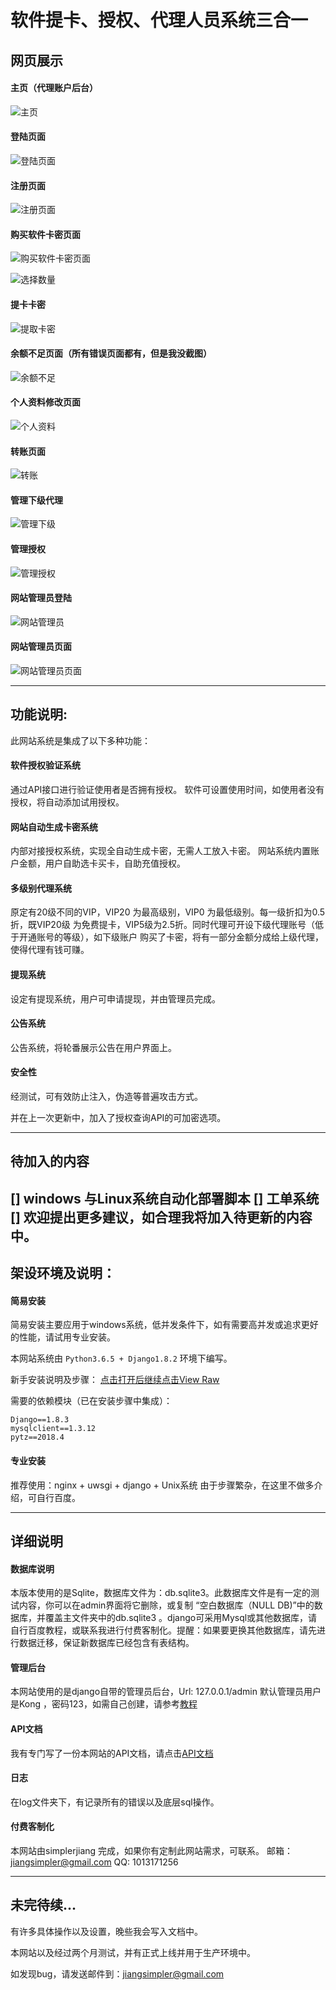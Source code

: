 # 软件提卡、授权、代理人员系统三合一

## 网页展示

#### 主页（代理账户后台）

![主页](https://github.com/simplerjiang/proxy_code_system/blob/master/README_img/index.png)

#### 登陆页面

![登陆页面](https://github.com/simplerjiang/proxy_code_system/blob/master/README_img/login.png)

#### 注册页面

![注册页面](https://github.com/simplerjiang/proxy_code_system/blob/master/README_img/reg.png)

#### 购买软件卡密页面

![购买软件卡密页面](https://github.com/simplerjiang/proxy_code_system/blob/master/README_img/software_list.png)

![选择数量](https://github.com/simplerjiang/proxy_code_system/blob/master/README_img/buy_item.png)

#### 提卡卡密

![提取卡密](https://github.com/simplerjiang/proxy_code_system/blob/master/README_img/get_code_list.png)

#### 余额不足页面（所有错误页面都有，但是我没截图）

![余额不足](https://github.com/simplerjiang/proxy_code_system/blob/master/README_img/wrong.png)

#### 个人资料修改页面

![个人资料](https://github.com/simplerjiang/proxy_code_system/blob/master/README_img/profile.png)

#### 转账页面

![转账](https://github.com/simplerjiang/proxy_code_system/blob/master/README_img/transfer.png)

#### 管理下级代理

![管理下级](https://github.com/simplerjiang/proxy_code_system/blob/master/README_img/contorl_down_proxy.png)

#### 管理授权

![管理授权](https://github.com/simplerjiang/proxy_code_system/blob/master/README_img/contorl_auth.png)

#### 网站管理员登陆

![网站管理员](https://github.com/simplerjiang/proxy_code_system/blob/master/README_img/admin_login.png)

#### 网站管理员页面

![网站管理员页面](https://github.com/simplerjiang/proxy_code_system/blob/master/README_img/admin_control.png)



---

## 功能说明:

此网站系统是集成了以下多种功能：

#### 软件授权验证系统

通过API接口进行验证使用者是否拥有授权。
软件可设置使用时间，如使用者没有授权，将自动添加试用授权。

#### 网站自动生成卡密系统

内部对接授权系统，实现全自动生成卡密，无需人工放入卡密。
网站系统内置账户金额，用户自助选卡买卡，自助充值授权。

#### 多级别代理系统

原定有20级不同的VIP，VIP20 为最高级别，VIP0 为最低级别。每一级折扣为0.5折，既VIP20级
为免费提卡，VIP5级为2.5折。同时代理可开设下级代理账号（低于开通账号的等级），如下级账户
购买了卡密，将有一部分金额分成给上级代理，使得代理有钱可赚。

#### 提现系统

设定有提现系统，用户可申请提现，并由管理员完成。

#### 公告系统

公告系统，将轮番展示公告在用户界面上。

#### 安全性

经测试，可有效防止注入，伪造等普遍攻击方式。

并在上一次更新中，加入了授权查询API的可加密选项。

---

## 待加入的内容

[] windows 与Linux系统自动化部署脚本
[] 工单系统
[] 欢迎提出更多建议，如合理我将加入待更新的内容中。
---

## 架设环境及说明：

#### 简易安装

简易安装主要应用于windows系统，低并发条件下，如有需要高并发或追求更好的性能，请试用专业安装。

本网站系统由 `Python3.6.5 + Django1.8.2` 环境下编写。

新手安装说明及步骤： [点击打开后继续点击View Raw](https://github.com/simplerjiang/proxy_code_system/blob/master/%E4%B8%BB%E7%AB%99%E6%9E%B6%E8%AE%BE%E6%95%99%E7%A8%8B.docx)

需要的依赖模块（已在安装步骤中集成）：
``` python3
Django==1.8.3
mysqlclient==1.3.12
pytz==2018.4
```

#### 专业安装

推荐使用：nginx + uwsgi + django + Unix系统
由于步骤繁杂，在这里不做多介绍，可自行百度。

---
## 详细说明

#### 数据库说明

本版本使用的是Sqlite，数据库文件为：db.sqlite3。此数据库文件是有一定的测试内容，你可以在admin界面将它删除，或复制 “空白数据库（NULL DB)”中的数据库，并覆盖主文件夹中的db.sqlite3
。django可采用Mysql或其他数据库，请自行百度教程，或联系我进行付费客制化。提醒：如果要更换其他数据库，请先进行数据迁移，保证新数据库已经包含有表结构。

#### 管理后台

本网站使用的是django自带的管理员后台，Url: 127.0.0.1/admin
默认管理员用户是Kong ，密码123，如需自己创建，请参考[教程](https://jingyan.baidu.com/article/f71d6037770a7b1ab641d1b6.html)

#### API文档

我有专门写了一份本网站的API文档，请点击[API文档](https://github.com/simplerjiang/proxy_code_system/blob/master/README_api.md)

#### 日志

在log文件夹下，有记录所有的错误以及底层sql操作。

#### 付费客制化

本网站由simplerjiang 完成，如果你有定制此网站需求，可联系。
邮箱：jiangsimpler@gmail.com
QQ: 1013171256

---

## 未完待续...

有许多具体操作以及设置，晚些我会写入文档中。

本网站以及经过两个月测试，并有正式上线并用于生产环境中。

如发现bug，请发送邮件到：jiangsimpler@gmail.com
